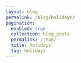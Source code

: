 ```yaml
---
layout: blog
permalink: /blog/holidays/
pagination:
  enabled: true
  collection: blog_posts
  permalink: /:num/
  title: Holidays
  tag: holidays
---
```

